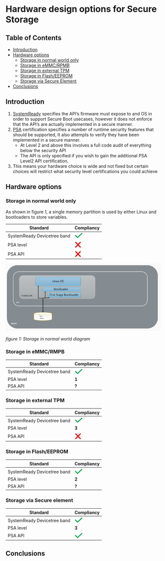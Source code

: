 <!-- SPDX-License-Identifier: CC-BY-SA-4.0 -->

# Hardware design options for Secure Storage

## Table of Contents
- [Introduction](#introduction)
- [Hardware options](#hardware-options)
  - [Storage in normal world only](#storage-in-normal-world-only)
  - [Storage in eMMC/RPMB](#storage-in-emmc/rpmb)
  - [Storage in external TPM](#storage-in-external-tpm)
  - [Storage in Flash/EEPROM](#storage-in-flash/eeprom)
  - [Storage via Secure Element](#storage-via-secure-element)
- [Conclusions](#conclusions)

## Introduction  
  
1. [SystemReady][SystemReady] specifies the API’s firmware must expose to and OS in order to support Secure Boot usecases, however it does not enforce that the API’s are actually implemented in a secure manner.​
2. [PSA][PSA] certification specifies a number of runtime security features that should be supported, It also attempts to verify they have been implemented in a secure manner.​
   - At Level 2 and above this involves a full code audit of everything below the security API​
   - The API is only specified if you wish to gain the additional PSA Level2 API certification.​
3. This means your hardware choice is wide and not fixed but certain choices will restrict what security level certifications you could achieve​

## Hardware options
### Storage in normal world only

As shown in figure 1, a single memory partition is used by either Linux and bootloaders to store variables. 

| Standard  | Compliancy | 
|-----------|-----|
| SystemReady Devicetree band    | ![yes](images/check.jpg)  | 
| PSA level      | ![no](images/cross.jpg)   | 
| PSA API     | ![no](images/cross.jpg)    | 

![Storage normal world](images/storage_normal_world.jpg)

_figure 1: Storage in normal world diagram_

### Storage in eMMC/RMPB

| Standard  | Compliancy | 
|-----------|-----|
| SystemReady Devicetree band    | ![yes](images/check.jpg)   | 
| PSA level      | __1__ | 
| PSA API     | __?__  | 

### Storage in external TPM

| Standard  | Compliancy | 
|-----------|-----|
| SystemReady Devicetree band    | ![yes](images/check.jpg)   | 
| PSA level      | __3__  | 
| PSA API     | ![no](images/cross.jpg)    | 

### Storage in Flash/EEPROM

| Standard  | Compliancy | 
|-----------|-----|
| SystemReady Devicetree band    | ![yes](images/check.jpg)   | 
| PSA level      | __2__  | 
| PSA API     | __?__  | 

### Storage via Secure element

| Standard  | Compliancy | 
|-----------|-----|
| SystemReady Devicetree band    | ![yes](images/check.jpg)   | 
| PSA level      | __3__  | 
| PSA API     | ![yes](images/check.jpg)   | 


## Conclusions

[SystemReady]: https://www.arm.com/architecture/system-architectures/systemready-compliance-program/systemready-devicetree-band
[PSA]: https://www.psacertified.org/
